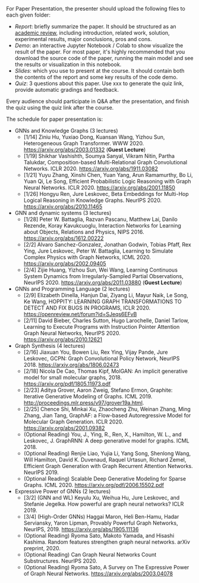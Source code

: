 For Paper Presentation, the presenter should upload the following files to each given folder:

- *Report*: briefly summarize the paper. It should be structured as an [academic review](https://iclr.cc/Conferences/2021/ReviewerGuide), including introduction, related work, solution, experimental results, major conclusions, pros and cons. 
- *Demo*: an interactive Jupyter Notebook / Colab to show visualize the result of the paper. For most paper, it's highly recommended that you download the source code of the paper, running the main model and see the results or visualization in this notebook.
- *Slides*: which you use to present at the course. It should contain both the contents of the report and some key results of the code demo.
- *Quiz*: 3 questions about this paper. Use xxx to generate the quiz link, provide automatic gradings and feedback.

Every audience should participate in Q&A after the presentation, and finish the quiz using the quiz link after the course.


The schedule for paper presentation is:

- GNNs and Knowledge Graphs (3 lectures)
  - [1/14] Ziniu Hu, Yuxiao Dong, Kuansan Wang, Yizhou Sun, Heterogeneous Graph Transformer. WWW 2020. https://arxiv.org/abs/2003.01332 (**Guest Lecture**) 
  - [1/19] Shikhar Vashishth, Soumya Sanyal, Vikram Nitin, Partha Talukdar, Composition-based Multi-Relational Graph Convolutional Networks. ICLR 2020. https://arxiv.org/abs/1911.03082 
  - [1/21] Yuyu Zhang, Xinshi Chen, Yuan Yang, Arun Ramamurthy, Bo Li, Yuan Qi, Le Song, Efficient Probabilistic Logic Reasoning with Graph Neural Networks. ICLR 2020. https://arxiv.org/abs/2001.11850 
  - [1/26] Hongyu Ren, Jure Leskovec, Beta Embeddings for Multi-Hop Logical Reasoning in Knowledge Graphs. NeurIPS 2020. https://arxiv.org/abs/2010.11465 
- GNN and dynamic systems (3 lectures)
  - [1/28] Peter W. Battaglia, Razvan Pascanu, Matthew Lai, Danilo Rezende, Koray Kavukcuoglu, Interaction Networks for Learning about Objects, Relations and Physics, NIPS 2016. https://arxiv.org/abs/1612.00222 
  - [2/2] Alvaro Sanchez-Gonzalez, Jonathan Godwin, Tobias Pfaff, Rex Ying, Jure Leskovec, Peter W. Battaglia, Learning to Simulate Complex Physics with Graph Networks, ICML 2020. https://arxiv.org/abs/2002.09405 
  - [2/4] Zijie Huang, Yizhou Sun, Wei Wang, Learning Continuous System Dynamics from Irregularly-Sampled Partial Observations, NeurIPS 2020. https://arxiv.org/abs/2011.03880 (**Guest Lecture**) 
- GNNs and Programming Language (2 lectures)
  - [2/9] Elizabeth Dinella, Hanjun Dai, Ziyang Li, Mayur Naik, Le Song, Ke Wang, HOPPITY: LEARNING GRAPH TRANSFORMATIONS TO DETECT AND FIX BUGS IN PROGRAMS, ICLR 2020. https://openreview.net/forum?id=SJeqs6EFvB  
  - [2/11] David Bieber, Charles Sutton, Hugo Larochelle, Daniel Tarlow, Learning to Execute Programs with Instruction Pointer Attention Graph Neural Networks, NeurIPS 2020. https://arxiv.org/abs/2010.12621 
- Graph Synthesis (4 lectures)
  - [2/16] Jiaxuan You, Bowen Liu, Rex Ying, Vijay Pande, Jure Leskovec, GCPN: Graph Convolutional Policy Network, NeurIPS 2018. https://arxiv.org/abs/1806.02473 
  - [2/18] Nicola De Cao, Thomas Kipf, MolGAN: An implicit generative model for small molecular graphs, 2018. https://arxiv.org/pdf/1805.11973.pdf 
  - [2/23] Aditya Grover, Aaron Zweig, Stefano Ermon, Graphite: Iterative Generative Modeling of Graphs. ICML 2019. http://proceedings.mlr.press/v97/grover19a.html. 
  - [2/25] Chence Shi, Minkai Xu, Zhaocheng Zhu, Weinan Zhang, Ming Zhang, Jian Tang, GraphAF: a Flow-based Autoregressive Model for Molecular Graph Generation. ICLR 2020. https://arxiv.org/abs/2001.09382 
  - (Optional Reading) You, J., Ying, R., Ren, X., Hamilton, W. L., and Leskovec, J. GraphRNN: A deep generative model for graphs. ICML 2018.
  - (Optional Reading) Renjie Liao, Yujia Li, Yang Song, Shenlong Wang, Will Hamilton, David K. Duvenaud, Raquel Urtasun, Richard Zemel, Efficient Graph Generation with Graph Recurrent Attention Networks. NeurIPS 2019. 
  - (Optional Reading) Scalable Deep Generative Modeling for Sparse Graphs. ICML 2020. https://arxiv.org/pdf/2006.15502.pdf 
- Expressive Power of GNNs (2 lectures)
  - [3/2] (GNN and WL) Keyulu Xu, Weihua Hu, Jure Leskovec, and Stefanie Jegelka. How powerful are graph neural networks?  ICLR 2019.  
  - [3/4] (High-Order GNNs) Haggai Maron, Heli Ben-Hamu, Hadar Serviansky, Yaron Lipman, Provably Powerful Graph Networks, NeurIPS, 2019. https://arxiv.org/abs/1905.11136 
  - (Optional Reading) Ryoma Sato, Makoto Yamada, and Hisashi Kashima.  Random features strengthen graph neural networks. arXiv preprint, 2020.
  - (Optional Reading) Can Graph Neural Networks Count Substructures. NeurIPS 2020.
  - (Optional Reading) Ryoma Sato, A Survey on The Expressive Power of Graph Neural Networks. https://arxiv.org/abs/2003.04078
